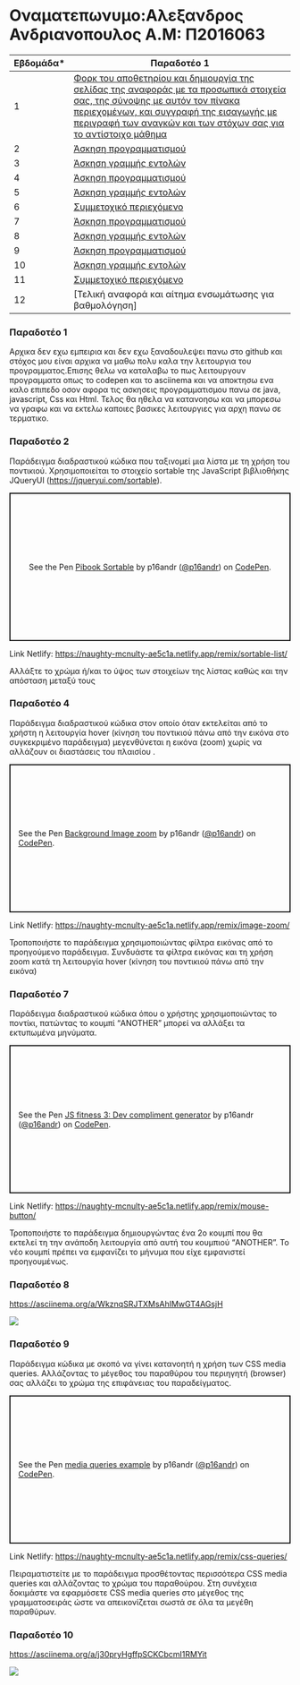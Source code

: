 # Οναματεπωνυμο:Αλεξανδρος Ανδριανοπουλος Α.Μ: Π2016063
| Εβδομάδα* | Παραδοτέο 1 |
| --- | --- |
| 1 | [Φορκ του αποθετηρίου και δημιουργία της σελίδας της αναφοράς με τα προσωπικά στοιχεία σας, της σύνοψης με αυτόν τον πίνακα περιεχομένων, και συγγραφή της εισαγωγής με περιγραφή των αναγκών και των στόχων σας για το αντίστοιχο μάθημα](#Παραδοτέο-1) |
| 2 | [Άσκηση προγραμματισμού](#Παραδοτέο-2) |
| 3 | [Άσκηση γραμμής εντολών](#Παραδοτέο-3) |
| 4 | [Άσκηση προγραμματισμού](#Παραδοτέο-4) |
| 5 | [Άσκηση γραμμής εντολών](#Παραδοτέο-5) |
| 6 | [Συμμετοχικό περιεχόμενο](#Παραδοτέο-6) |
| 7 | [Άσκηση προγραμματισμού](#Παραδοτέο-7) |
| 8 | [Άσκηση γραμμής εντολών](#Παραδοτέο-8) |
| 9 | [Άσκηση προγραμματισμού](#Παραδοτέο-9) |
| 10 | [Άσκηση γραμμής εντολών](#Παραδοτέο-10) |
| 11 | [Συμμετοχικό περιεχόμενο](#Παραδοτέο-11) |
| 12 | [Τελική αναφορά και αίτημα ενσωμάτωσης για βαθμολόγηση] |


### Παραδοτέο 1


Αρχικα δεν εχω εμπειρια και δεν εχω ξαναδουλεψει πανω στο github και στόχος μου είναι αρχικα να μαθω πολυ καλα την λειτουργια του προγραμματος.Επισης θελω να καταλαβω το πως λειτουργουν προγραμματα οπως το codepen και το asciinema και να αποκτησω ενα καλο επιπεδο οσον αφορα τις ασκησεις προγραμματισμου πανω σε java, javascript, Css και Html. Τελος θα ηθελα να κατανοησω και να μπορεσω να γραφω και να εκτελω καποιες βασικες λειτουργιες για αρχη πανω σε τερματικο.


### Παραδοτέο 2 

                                                        
   Παράδειγμα διαδραστικού κώδικα που ταξινομεί μια λίστα με τη χρήση του ποντικιού. Χρησιμοποιείται το στοιχείο sortable της JavaScript βιβλιοθήκης JQueryUI (https://jqueryui.com/sortable).                       
      
  <p class="codepen" data-height="265" data-theme-id="light" data-default-tab="html,result" data-user="p16andr" data-slug-hash="KKMGyXy" style="height: 265px; box-sizing: border-box; display: flex; align-items: center; justify-content: center; border: 2px solid; margin: 1em 0; padding: 1em;" data-pen-title="Pibook Sortable"> <span>See the Pen <a href="https://codepen.io/p16andr/pen/KKMGyXy"> Pibook Sortable</a> by p16andr (<a href="https://codepen.io/p16andr">@p16andr</a>) on <a href="https://codepen.io">CodePen</a>.</span> </p>
<script async src="https://cpwebassets.codepen.io/assets/embed/ei.js"></script>

Link Netlify: https://naughty-mcnulty-ae5c1a.netlify.app/remix/sortable-list/
   
  Αλλάξτε το χρώμα ή/και το ύψος των στοιχείων της λίστας καθώς και την απόσταση μεταξύ τους
  
   
### Παραδοτέο 4 
  
  
   Παράδειγμα διαδραστικού κώδικα στον οποίο όταν εκτελείται από το χρήστη η λειτουργία hover (κίνηση του ποντικιού πάνω από την εικόνα στο συγκεκριμένο παράδειγμα) μεγενθύνεται η εικόνα (zoom) χωρίς να αλλάζουν οι διαστάσεις του πλαισίου . 
       
   <p class="codepen" data-height="265" data-theme-id="light" data-default-tab="css,result" data-user="p16andr" data-slug-hash="JjKeKEm" style="height: 265px; box-sizing: border-box; display: flex; align-items: center; justify-content: center; border: 2px solid; margin: 1em 0; padding: 1em;" data-pen-title="Background Image zoom"> <span>See the Pen <a href="https://codepen.io/p16andr/pen/JjKeKEm"> Background Image zoom</a> by p16andr (<a href="https://codepen.io/p16andr">@p16andr</a>) on <a href="https://codepen.io">CodePen</a>.</span> </p>
<script async src="https://cpwebassets.codepen.io/assets/embed/ei.js"></script>

Link Netlify: https://naughty-mcnulty-ae5c1a.netlify.app/remix/image-zoom/
                    
   Τροποποιήστε το παράδειγμα χρησιμοποιώντας φίλτρα εικόνας από το προηγούμενο παράδειγμα. Συνδυάστε τα φίλτρα εικόνας και τη χρήση zoom κατά τη λειτουργία hover (κίνηση του ποντικιού πάνω από την εικόνα)
   
   
### Παραδοτέο 7 
                                                    
                                                    
 Παράδειγμα διαδραστικού κώδικα όπου ο χρήστης χρησιμοποιώντας το ποντίκι, πατώντας το κουμπί “ANOTHER” μπορεί να αλλάξει τα εκτυπωμένα μηνύματα.

<p class="codepen" data-height="265" data-theme-id="light" data-default-tab="js,result" data-user="p16andr" data-slug-hash="BazXWRq" style="height: 265px; box-sizing: border-box; display: flex; align-items: center; justify-content: center; border: 2px solid; margin: 1em 0; padding: 1em;" data-pen-title="JS fitness 3: Dev compliment generator"> <span>See the Pen <a href="https://codepen.io/p16andr/pen/BazXWRq"> JS fitness 3: Dev compliment generator</a> by p16andr (<a href="https://codepen.io/p16andr">@p16andr</a>) on <a href="https://codepen.io">CodePen</a>.</span> </p> <script async src="https://cpwebassets.codepen.io/assets/embed/ei.js"></script>

Link Netlify: https://naughty-mcnulty-ae5c1a.netlify.app/remix/mouse-button/
                                                                
  Τροποποιήστε το παράδειγμα δημιουργώντας ένα 2ο κουμπί που θα εκτελεί τη την ανάποδη λειτουργία από αυτή του κουμπιού “ANOTHER”. Το νέο κουμπί πρέπει να εμφανίζει το μήνυμα που είχε εμφανιστεί προηγουμένως.                 
                    
                    
### Παραδοτέο 8 

                                         
https://asciinema.org/a/WkznqSRJTXMsAhIMwGT4AGsjH

<a href="https://asciinema.org/a/WkznqSRJTXMsAhIMwGT4AGsjH" target="_blank"><img src="https://asciinema.org/a/WkznqSRJTXMsAhIMwGT4AGsjH.svg" /></a>

<script id="asciicast-WkznqSRJTXMsAhIMwGT4AGsjH" src="https://asciinema.org/a/WkznqSRJTXMsAhIMwGT4AGsjH.js" async></script>


### Παραδοτέο 9 
                                   
                                   
  Παράδειγμα κώδικα με σκοπό να γίνει κατανοητή η χρήση των CSS media queries. Αλλάζοντας το μέγεθος του παραθύρου του περιηγητή (browser) σας αλλάζει το χρώμα της επιφάνειας του παραδείγματος.
  
<p class="codepen" data-height="265" data-theme-id="light" data-default-tab="css,result" data-user="p16andr" data-slug-hash="rNMLOMb" style="height: 265px; box-sizing: border-box; display: flex; align-items: center; justify-content: center; border: 2px solid; margin: 1em 0; padding: 1em;" data-pen-title="media queries example"> <span>See the Pen <a href="https://codepen.io/p16andr/pen/rNMLOMb"> media queries example</a> by p16andr (<a href="https://codepen.io/p16andr">@p16andr</a>) on <a href="https://codepen.io">CodePen</a>.</span> </p>
<script async src="https://cpwebassets.codepen.io/assets/embed/ei.js"></script>
  
Link Netlify: https://naughty-mcnulty-ae5c1a.netlify.app/remix/css-queries/

Πειραματιστείτε με το παράδειγμα προσθέτοντας περισσότερα CSS media queries και αλλάζοντας το χρώμα του παραθούρου. Στη συνέχεια δοκιμάστε να εφαρμόσετε CSS media queries στο μέγεθος της γραμματοσειράς ώστε να απεικονίζεται σωστά σε όλα τα μεγέθη παραθύρων.


### Παραδοτέο 10 
                    
                    
  https://asciinema.org/a/j30pryHgffpSCKCbcmI1RMYit
  
  <a href="https://asciinema.org/a/j30pryHgffpSCKCbcmI1RMYit" target="_blank"><img src="https://asciinema.org/a/j30pryHgffpSCKCbcmI1RMYit.svg" /></a>
  
  <script id="asciicast-j30pryHgffpSCKCbcmI1RMYit" src="https://asciinema.org/a/j30pryHgffpSCKCbcmI1RMYit.js" async></script>

